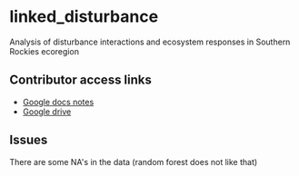 # linked_disturbance
Analysis of disturbance interactions and ecosystem responses in Southern Rockies ecoregion


## Contributor access links

* [Google docs notes](https://docs.google.com/document/d/1uq4Rvwfc0DQsSeZC_zFg_x7x_BUqwuu1LTwDvPAxdr4/edit)
* [Google drive](https://drive.google.com/drive/folders/1xN0oNzswBmFVfSu_J2wQL3A9ZrswbatN)


## Issues

There are some NA's in the data (random forest does not like that)